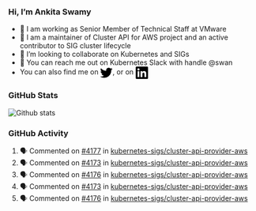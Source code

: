 ### Hi, I’m Ankita Swamy

- 💼 I am working as Senior Member of Technical Staff at VMware
- 👀 I am a maintainer of Cluster API for AWS project and an active contributor to SIG cluster lifecycle
- 💞️ I’m looking to collaborate on Kubernetes and SIGs
- 💬 You can reach me out on Kubernetes Slack with handle @swan
- You can also find me on <a href="https://twitter.com/SwamyAnkita" target="blank"><img align="center" src="https://raw.githubusercontent.com/Ankitasw/Ankitasw/master/svg/twitter.svg" alt="Ankitasw" height="25" width="25" color="#1DA1f2" /></a>, or on <a href="https://www.linkedin.com/in/Ankitaswamy/" target="blank"><img align="center" src="https://raw.githubusercontent.com/Ankitasw/Ankitasw/master/svg/linkedin.svg" alt="Ankitasw" height="25" width="25" /></a>

### GitHub Stats
![Github stats](https://github-readme-stats.vercel.app/api?username=Ankitasw&count_private=true&show_icons=true&theme=tokyonight)

### GitHub Activity 
<!--START_SECTION:activity-->
1. 🗣 Commented on [#4177](https://github.com/kubernetes-sigs/cluster-api-provider-aws/issues/4177) in [kubernetes-sigs/cluster-api-provider-aws](https://github.com/kubernetes-sigs/cluster-api-provider-aws)
2. 🗣 Commented on [#4173](https://github.com/kubernetes-sigs/cluster-api-provider-aws/issues/4173) in [kubernetes-sigs/cluster-api-provider-aws](https://github.com/kubernetes-sigs/cluster-api-provider-aws)
3. 🗣 Commented on [#4176](https://github.com/kubernetes-sigs/cluster-api-provider-aws/issues/4176) in [kubernetes-sigs/cluster-api-provider-aws](https://github.com/kubernetes-sigs/cluster-api-provider-aws)
4. 🗣 Commented on [#4173](https://github.com/kubernetes-sigs/cluster-api-provider-aws/issues/4173) in [kubernetes-sigs/cluster-api-provider-aws](https://github.com/kubernetes-sigs/cluster-api-provider-aws)
5. 🗣 Commented on [#4176](https://github.com/kubernetes-sigs/cluster-api-provider-aws/issues/4176) in [kubernetes-sigs/cluster-api-provider-aws](https://github.com/kubernetes-sigs/cluster-api-provider-aws)
<!--END_SECTION:activity-->
